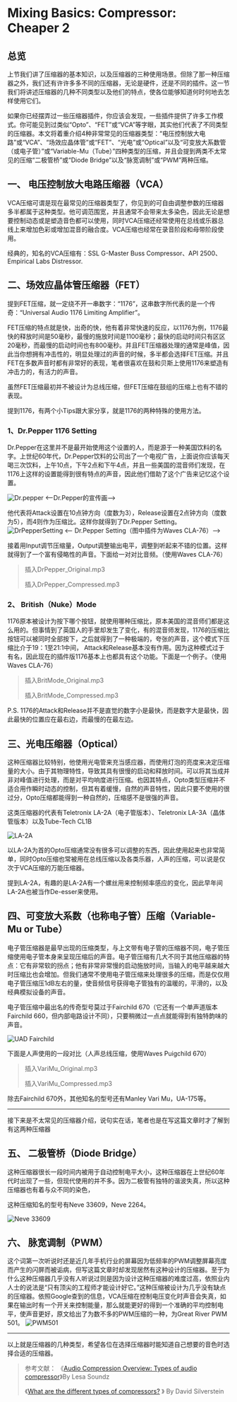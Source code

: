 # Mixing Basics: Compressor: Cheaper 2

## 总览

上节我们讲了压缩器的基本知识，以及压缩器的三种使用场景。但除了那一种压缩器之外，我们还有许许多多不同的压缩器，无论是硬件，还是不同的插件。这一节我们将讲述压缩器的几种不同类型以及他们的特点，使各位能够知道何时何地去怎样使用它们。

如果你已经摆弄过一些压缩器插件，你应该会发现，一些插件提供了许多工作模式。你可能见到过类似“Opto”、“FET”或“VCA”等字眼，其实他们代表了不同类型的压缩器。本文将着重介绍4种非常常见的压缩器类型：“电压控制放大电路”或“VCA”、“场效应晶体管”或“FET”、“光电”或“Optical”以及“可变放大系数管（或电子管）”或“Variable-Mu（Tube）”四种类型的压缩，并且会提到两类不太常见的压缩“二极管桥”或“Diode Bridge”以及“脉宽调制”或“PWM”两种压缩。

## 一、 电压控制放大电路压缩器（VCA）

VCA压缩可谓是现在最常见的压缩器类型了，你见到的可自由调整参数的压缩器多半都属于这种类型。他可调范围宽，并且通常不会带来太多染色，因此无论是想要控制动态或是塑造音色都可以使用，同时VCA压缩还经常使用在总线或乐器总线上来增加色彩或增加混音的融合度。VCA压缩也经常在录音阶段和母带阶段使用。

经典的，知名的VCA压缩有：SSL G-Master Buss Compressor、API 2500、Empirical Labs Distressor.

## 二、场效应晶体管压缩器（FET）

提到FET压缩，就一定绕不开一串数字：“1176”，这串数字所代表的是一个传奇：“Universal Audio 1176 Limiting Amplifier”。

FET压缩的特点就是快，出奇的快，他有着非常快速的反应，以1176为例，1176最快的释放时间是50毫秒，最慢的施放时间是1100毫秒；最快的启动时间只有区区20毫秒，而最慢的启动时间也有800毫秒。并且FET压缩器处理的通常是峰值，因此当你想拥有冲击性的，明显处理过的声音的时候，多半都会选择FET压缩。并且FET在多数声音时都有非常好的表现，笔者很喜欢在鼓和贝斯上使用1176来塑造有冲击力的，有活力的声音。

虽然FET压缩最初并不被设计为总线压缩，但FET压缩在鼓组的压缩上也有不错的表现。

提到1176，有两个小Tips跟大家分享，就是1176的两种特殊的使用方法。

### 1、Dr.Pepper 1176 Setting

Dr.Pepper在这里并不是最开始使用这个设置的人，而是源于一种美国饮料的名字。上世纪60年代，Dr.Pepper饮料的公司出了一个电视广告，上面说你应该每天喝三次饮料，上午10点，下午2点和下午4点，并且一些美国的混音师们发现，在1176上这样的设置能得到很有特点的声音，因此他们借助了这个广告来记忆这个设置。

![Dr.pepper](https://ddupan.top/wp-content/uploads/2020/02/DrPepper.png "Dr.Pepper的宣传画" )
<--Dr.Pepper的宣传画-->

他代表将Attack设置在10点钟方向（度数为3），Release设置在2点钟方向（度数为5），而4则作为压缩比。这样你就得到了Dr.Pepper Setting。
![DrPepperSetting](https://ddupan.top/wp-content/uploads/2020/02/DrPepperSetting.png " Dr.Pepper Setting")
<-- Dr.Pepper Setting（图中插件为Waves CLA-76）-->

接着用Input调节压缩量，Output调整输出电平，调整到听起来不错的位置。这样就得到了一个富有侵略性的声音。下面给一对对比音频。（使用Waves CLA-76）

>插入DrPepper_Original.mp3
>
>插入DrPepper_Compressed.mp3

### 2、 British（Nuke）Mode

1176原本被设计为按下哪个按钮，就使用哪种压缩比，原本美国的混音师们都是这么用的。但事情到了英国人的手里却发生了变化，有的混音师发现，1176的压缩比按钮可以被同时全部按下，之后就得到了一种极端的，夸张的声音，这个模式下压缩比介于19：1至21:1中间， Attack和Release基本没有作用。因为这种模式过于有名，因此现在的插件版1176基本上也都具有这个功能。下面是一个例子。（使用Waves CLA-76）

>插入BritMode_Original.mp3
>
>插入BritMode_Compressed.mp3

P.S. 1176的Attack和Release并不是直觉的数字小是最快，而是数字大是最快，因此最快的位置应在最右边，而最慢的在最左边。

## 三、光电压缩器（Optical）

这种压缩器比较特别，他使用光电管来充当感应器，而使用灯泡的亮度来决定压缩量的大小。由于其物理特性，导致其具有很慢的启动和释放时间。可以将其当成并非对峰值进行处理，而是对平均响度进行压缩。也因其特点，Opto类型压缩并不适合用作瞬时动态的控制，但其有着缓慢，自然的声音特性，因此只要不使用的很过分，Opto压缩都能得到一种自然的，压缩感不是很强的声音。

这类压缩器的代表有Teletronix LA-2A（电子管版本）、Teletronix LA-3A（晶体管版本）以及Tube-Tech CL1B

![LA-2A](https://ddupan.top/wp-content/uploads/2020/02/teletronix-la-2a.jpg "Teletronix LA-2A")
<!--Teletronix LA-2A-->

以LA-2A为首的Opto压缩通常没有很多可以调整的东西，因此使用起来也非常简单，同时Opto压缩也常被用在总线压缩以及各类乐器，人声的压缩，可以说是仅次于VCA压缩的万能压缩器。

提到LA-2A，有趣的是LA-2A有一个螺丝用来控制频率感应的变化，因此早年间LA-2A也被当作De-esser来使用。

## 四、可变放大系数（也称电子管）压缩（Variable-Mu or Tube）

电子管压缩器是最早出现的压缩类型，与上文带有电子管的压缩器不同，电子管压缩使用电子管本身来呈现压缩后的声音。电子管压缩有几大不同于其他压缩器的特点：它有非常软的拐点；他有非常非常慢的启动施放时间，当输入的电平越来越大时压缩比也会增加。但我们通常不使用电子管压缩来处理很多的压缩，而是仅仅用电子管压缩压1dB左右的量，使音频信号获得电子管独有的温暖的，平滑的，以及经典模拟设备的声音。

电子管压缩中最出名的传奇型号莫过于Fairchild 670（它还有一个单声道版本Fairchild 660，但内部电路设计不同），只要稍微过一点点就能得到有独特韵味的声音。

![UAD Fairchild](https://ddupan.top/wp-content/uploads/2020/02/fairchild_collection_thumb__2x-min.jpg "UAD Fairchild Collection")
<!--UAD版本的Fairchild压缩器插件-->

下面是人声使用的一段对比（人声总线压缩，使用Waves Puigchild 670）

> 插入VariMu_Original.mp3
> 
> 插入VariMu_Compressed.mp3

除去Fairchild 670外，其他知名的型号还有Manley Vari Mu，UA-175等。

---

接下来是不太常见的压缩器介绍，说句实在话，笔者也是在写这篇文章时才了解到有这两种压缩器

## 五、 二极管桥（Diode Bridge）

这种压缩器很长一段时间内被用于自动控制电平大小，这种压缩器在上世纪60年代时出现了一些，但现代使用的并不多。因为二极管有独特的谐波失真，所以这种压缩器也有着与众不同的染色，

这种压缩知名的型号有Neve 33609，Neve 2264。

![Neve 33609](https://ddupan.top/wp-content/uploads/2020/02/33609-stereo-compressor-4-35-p.jpg "Neve 33609")
<!--Neve 33609-->

## 六、 脉宽调制（PWM）

这个词第一次听说时还是近几年手机行业的屏幕因为低频率的PWM调整屏幕亮度而产生的闪屏而被诟病，但写这篇文章时却发现居然有这种设计的压缩器。至于为什么这种压缩器几乎没有人听说过则是因为设计这种压缩器的难度过高，依照业内人士的说法是“只有顶尖的工程师才能设计好它。”这种压缩被设计为几乎没有缺点的压缩器。依照Google查到的信息，VCA压缩在控制电压变化时声音会失真，如果在输出时有一个开关来控制能量，那么就能更好的得到一个准确的平均控制电平，使声音更好，原文给出了为数不多的PWM压缩的一种，为Great River PWM 501。
![PWM501](https://ddupan.top/wp-content/uploads/2020/02/pwm501.jpg)
<!--Great River PWM 501 为500模块化设计-->

---

以上就是压缩器的几种类型，希望各位在选择压缩器时能知道自己想要的音色时选择合适的压缩器。

>参考文献：
>《[Audio Compression Overview: Types of audio compressor]( https://www.4soundengineers.com/audio-compression-overview-types-of-audio-compressor)》By Lesa Soundz
>
>《[What are the different types of compressors?](https://audiohertz.com/2017/08/07/what-are-the-different-types-of-compressors) 》 By David Silverstein 